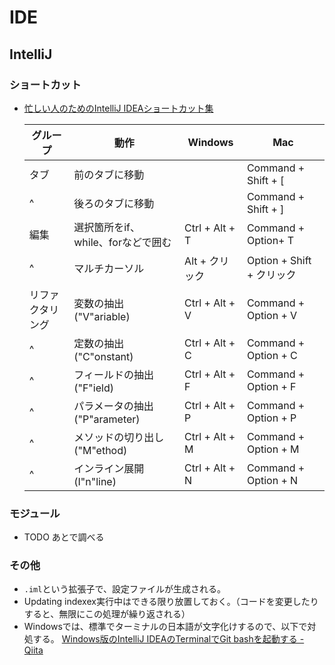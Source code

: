 # IDE

## IntelliJ

### ショートカット

- [忙しい人のためのIntelliJ IDEAショートカット集](https://qiita.com/yoppe/items/f7cbeb825c071691d3f2)

  グループ|動作|Windows|Mac
  ---|---|---|---
  タブ|前のタブに移動||Command + Shift + [
  ^|後ろのタブに移動||Command + Shift + ]
  編集|選択箇所をif、while、forなどで囲む|Ctrl + Alt + T|Command + Option+ T
  ^|マルチカーソル|Alt + クリック|Option + Shift + クリック
  リファクタリング|変数の抽出("V"ariable)|Ctrl + Alt + V|Command + Option + V
  ^|定数の抽出("C"onstant)|Ctrl + Alt + C|Command + Option + C
  ^|フィールドの抽出("F"ield)|Ctrl + Alt + F|Command + Option + F
  ^|パラメータの抽出("P"arameter)|Ctrl + Alt + P|Command + Option + P
  ^|メソッドの切り出し ("M"ethod)|Ctrl + Alt + M|Command + Option + M
  ^|インライン展開 (I"n"line)|Ctrl + Alt + N|Command + Option + N

### モジュール

- TODO あとで調べる

### その他

- `.iml`という拡張子で、設定ファイルが生成される。
- Updating indexex実行中はできる限り放置しておく。（コードを変更したりすると、無限にこの処理が繰り返される）
- Windowsでは、標準でターミナルの日本語が文字化けするので、以下で対処する。
  [Windows版のIntelliJ IDEAのTerminalでGit bashを起動する - Qiita](https://qiita.com/EichiSanden/items/7c735c5d7ec33c51012c)
